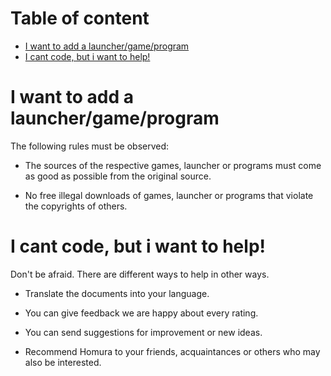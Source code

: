 # Table of content

- [I want to add a launcher/game/program]()
- [I cant code, but i want to help!]()

# I want to add a launcher/game/program

The following rules must be observed:

- The sources of the respective games, launcher or programs must come as good as possible from the original source.

- No free illegal downloads of games, launcher or programs that violate the copyrights of others.

# I cant code, but i want to help!

Don't be afraid. There are different ways to help in other ways.

- Translate the documents into your language.

- You can give feedback we are happy about every rating.

- You can send suggestions for improvement or new ideas.

- Recommend Homura to your friends, acquaintances or others who may also be interested.
